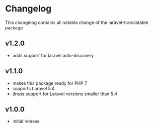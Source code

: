 Changelog
===
This changelog contains all notable change of the laravel-translatable
package

v1.2.0
---
- adds support for laravel auto-discovery

v1.1.0
---
- makes this package ready for PHP 7
- supports Laravel 5.4
- drops support for Laravel versions smaller than 5.4

v1.0.0
---
- Initial release